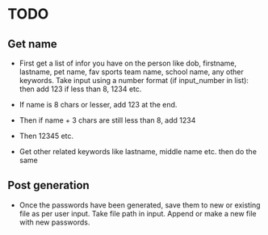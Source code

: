 # TODO

## Get name

- First get a list of infor you have on the person like dob, firstname, lastname, pet name, fav sports team name, school name, any other keywords. Take input using a number format (if input_number in list): then add 123 if less than 8, 1234 etc. 

- If name is 8 chars or lesser, add 123 at the end. 
- Then if name + 3 chars are still less than 8, add 1234
- Then 12345 etc.
- Get other related keywords like lastname, middle name etc. then do the same

## Post generation
- Once the passwords have been generated, save them to new or existing file as per user input. Take file path in input.
Append or make a new file with new passwords.  


